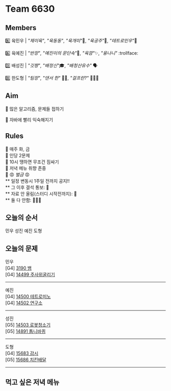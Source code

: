 # Team 6630

## Members
:six:   육민우 | *"제이육"*,  *"육동동"*, *"육개미"*:ant:, *"육공주"*:princess:, *"테트로민우"*:diamond_shape_with_a_dot_inside:

:six:   육예진 | *"반장"*, *"예진이의 문단속"*:door:, *"육깜"*:sparkles:, *"융나니"* :trollface:

:three: 배성진 | *"깃짱"*,  *"배정신"*:mortar_board:, *"배청산유수"* 🗣️

:zero:  한도형 | *"팀장"*, *"댄서 한"* 🕺🏻, *"걸프란?"* 🤷🏻‍♀️

## Aim
:dart: 많은 알고리즘, 문제들 접하기

:dart: 자바에 빨리 익숙해지기

## Rules
:pushpin: 매주 화, 금  
:pushpin: 인당 2문제  
:pushpin: 10시 땡하면 무조건 짐싸기  
:pushpin: 저녁 메뉴 취향 존중  
:pushpin: :rage: *벌금* :rage:  
** 일정 변동시 1주일 전까지 공지!!  
** 그 이후 결석 통보: :money_with_wings:  
** 자료 안 올림(스터디 시작전까지): :money_with_wings:    
** 둘 다 안함: :money_with_wings::money_with_wings::money_with_wings:    

## 오늘의 순서
민우
성진
예진
도형
## 오늘의 문제
민우  
[G4] [3190 뱀](https://www.acmicpc.net/problem/3190)  
[G4] [14499 주사위굴리기](https://www.acmicpc.net/problem/14499)  


___
예진  
[G4] [14500 테트로미노](https://www.acmicpc.net/problem/14500)  
[G4] [14502 연구소](https://www.acmicpc.net/problem/14502)  


___
성진  
[G5] [14503 로봇청소기](https://www.acmicpc.net/problem/14503)  
[G5] [14891 톱니바퀴](https://www.acmicpc.net/problem/14891)  


___
도형  
[G4] [15683 감시](https://www.acmicpc.net/problem/15683)  
[G5] [15686 치킨배달](https://www.acmicpc.net/problem/15686)  


___

## 먹고 싶은 저녁 메뉴

